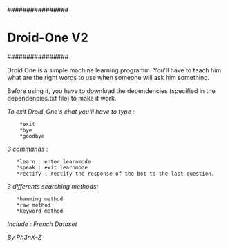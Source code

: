 ################
# Droid-One V2 #
################

Droid One is a simple machine learning programm.
You'll have to teach him what are the right words to use when someone will ask him something.

Before using it, you have to download the dependencies (specified in the dependencies.txt file) to make it work.

_To exit Droid-One's chat you'll have to type :_

        *exit
        *bye
        *goodbye

_3 commands :_

       *learn : enter learnmode
       *speak : exit learnmode
       *rectify : rectify the response of the bot to the last question.

_3 differents searching methods:_

       *hamming method
       *raw method
       *keyword method

_Include : French Dataset_

*_By Ph3nX-Z_*
